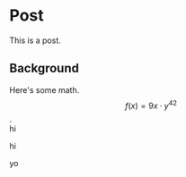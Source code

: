 # Post

This is a post. 

## Background

Here's some math. $$f(x) = 9x \cdot y^{42}$$.
<br>
hi
<br>

hi


yo
